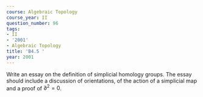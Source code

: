 ```yaml
---
course: Algebraic Topology
course_year: II
question_number: 96
tags:
- II
- '2001'
- Algebraic Topology
title: 'B4.5 '
year: 2001
---
```



Write an essay on the definition of simplicial homology groups. The essay should include a discussion of orientations, of the action of a simplicial map and a proof of $\partial^{2}=0$.